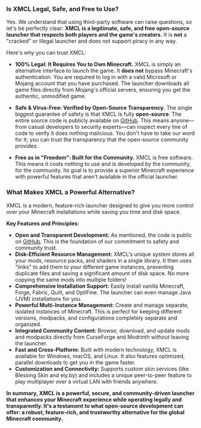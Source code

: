 ### Is XMCL Legal, Safe, and Free to Use?

Yes. We understand that using third-party software can raise questions, so let's be perfectly clear: **XMCL is a legitimate, safe, and free open-source launcher that respects both players and the game's creators.** It is **not** a "cracked" or illegal launcher and does not support piracy in any way.

Here's why you can trust XMCL:

*   **100% Legal: It Requires You to Own Minecraft.**
    XMCL is simply an alternative interface to launch the game. It **does not** bypass Minecraft's authentication. You are required to log in with a valid Microsoft or Mojang account that you have purchased. The launcher downloads all game files directly from Mojang's official servers, ensuring you get the authentic, unmodified game.

*   **Safe & Virus-Free: Verified by Open-Source Transparency.**
    The single biggest guarantee of safety is that XMCL is fully **open-source**. The entire source code is publicly available on [GitHub](https://github.com/voxelum/x-minecraft-launcher). This means anyone—from casual developers to security experts—can inspect every line of code to verify it does nothing malicious. You don't have to take our word for it; you can trust the transparency that the open-source community provides.

*   **Free as in "Freedom": Built for the Community.**
    XMCL is free software. This means it costs nothing to use and is developed by the community, for the community. Its goal is to provide a superior Minecraft experience with powerful features that aren't available in the official launcher.

### What Makes XMCL a Powerful Alternative?

XMCL is a modern, feature-rich launcher designed to give you more control over your Minecraft installations while saving you time and disk space.

**Key Features and Principles:**

*   **Open and Transparent Development:** As mentioned, the code is public on [GitHub](https://github.com/voxelum/x-minecraft-launcher). This is the foundation of our commitment to safety and community trust.
*   **Disk-Efficient Resource Management:** XMCL's unique system stores all your mods, resource packs, and shaders in a single library. It then uses "links" to add them to your different game instances, preventing duplicate files and saving a significant amount of disk space. No more copying the same mods into multiple folders!
*   **Comprehensive Installation Support:** Easily install vanilla Minecraft, Forge, Fabric, Quilt, and OptiFine. The launcher can even manage Java (JVM) installations for you.
*   **Powerful Multi-Instance Management:** Create and manage separate, isolated instances of Minecraft. This is perfect for keeping different versions, modpacks, and configurations completely separate and organized.
*   **Integrated Community Content:** Browse, download, and update mods and modpacks directly from CurseForge and Modrinth without leaving the launcher.
*   **Fast and Cross-Platform:** Built with modern technology, XMCL is available for Windows, macOS, and Linux. It also features optimized, parallel downloads to get you in the game faster.
*   **Customization and Connectivity:** Supports custom skin services (like Blessing Skin and ely.by) and includes a unique peer-to-peer feature to play multiplayer over a virtual LAN with friends anywhere.

**In summary, XMCL is a powerful, secure, and community-driven launcher that enhances your Minecraft experience while operating legally and transparently. It's a testament to what open-source development can offer: a robust, feature-rich, and trustworthy alternative for the global Minecraft community.**
